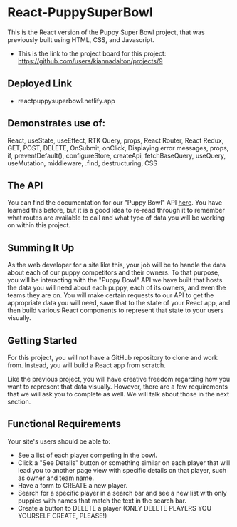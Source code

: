 # React-PuppySuperBowl

This is the React version of the Puppy Super Bowl project, that was previously built using HTML, CSS, and Javascript.

- This is the link to the project board for this project: https://github.com/users/kiannadalton/projects/9

## Deployed Link

- reactpuppysuperbowl.netlify.app

## Demonstrates use of:

React, useState, useEffect, RTK Query, props, React Router, React Redux, GET, POST, DELETE, OnSubmit, onClick, Displaying error messages, props, if, preventDefault(), configureStore, createApi, fetchBaseQuery, useQuery, useMutation, middleware, .find, destructuring, CSS

## The API

You can find the documentation for our "Puppy Bowl" API [here](https://fsa-puppy-bowl.herokuapp.com/api/). You have learned this before, but it is a good idea to re-read through it to remember what routes are available to call and what type of data you will be working on within this project.

## Summing It Up

As the web developer for a site like this, your job will be to handle the data about each of our puppy competitors and their owners. To that purpose, you will be interacting with the "Puppy Bowl" API we have built that hosts the data you will need about each puppy, each of its owners, and even the teams they are on. You will make certain requests to our API to get the appropriate data you will need, save that to the state of your React app, and then build various React components to represent that state to your users visually.

## Getting Started

For this project, you will not have a GitHub repository to clone and work from. Instead, you will build a React app from scratch.

Like the previous project, you will have creative freedom regarding how you want to represent that data visually. However, there are a few requirements that we will ask you to complete as well. We will talk about those in the next section.

## Functional Requirements

Your site's users should be able to:

- See a list of each player competing in the bowl.
- Click a "See Details" button or something similar on each player that will lead you to another page view with specific details on that player, such as owner and team name.
- Have a form to CREATE a new player.
- Search for a specific player in a search bar and see a new list with only puppies with names that match the text in the search bar.
- Create a button to DELETE a player (ONLY DELETE PLAYERS YOU YOURSELF CREATE, PLEASE!)
